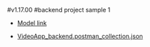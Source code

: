 #v1.17.00
#backend project sample 1

- [Model link](https://app.eraser.io/workspace/YtPqZ1VogxGy1jzIDkzj)

- [VideoApp_backend.postman_collection.json](https://github.com/user-attachments/files/18419014/VideoApp_backend.postman_collection.json)
